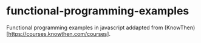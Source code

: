 # functional-programming-examples
Functional programming examples in javascript addapted from (KnowThen)[https://courses.knowthen.com/courses].